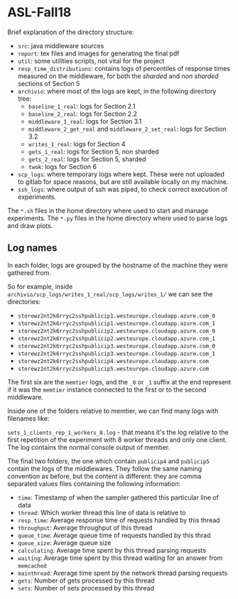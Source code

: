 


# ASL-Fall18


Brief explanation of the directory structure:


- `src`: java middleware sources
- `report`: tex files and images for generating the final pdf
- `util`: some utilities scripts, not vital for the project
- `resp_time_distributions`: contains logs of percentiles of response times
	measured on the middleware, for both the *sharded* and *non sharded* sections
	of Section 5
- `archivio`: where most of the logs are kept, in the following directory tree:
	- `baseline_1_real`: logs for Section 2.1
	- `baseline_2_real`: logs for Section 2.2
	- `middleware_1_real`: logs for Section 3.1
	- `middleware_2_get_real` and `middleware_2_set_real`: logs for Section 3.2
	- `writes_1_real`: logs for Section 4
	- `gets_1_real`: logs for Section 5, non sharded
	- `gets_2_real`: logs for Section 5, sharded
	- `twok`: logs for Section 6
- `scp_logs`: where temporary logs where kept. These were not uploaded to gitlab for
	space reasons, but are still available locally on my machine.
- `ssh_logs`: where output of ssh was piped, to check correct execution of experiments.

The `*.sh` files in the home directory where used to start and manage experiments.
The `*.py` files in the home directory where used to parse logs and draw plots.

## Log names

In each folder, logs are grouped by the hostname of the machine they were gathered from.

So for example, inside `archivio/scp_logs/writes_1_real/scp_logs/writes_1/` we can see the directories:

- `storewz2nt2k6rryc2sshpublicip1.westeurope.cloudapp.azure.com_0`
- `storewz2nt2k6rryc2sshpublicip1.westeurope.cloudapp.azure.com_1`
- `storewz2nt2k6rryc2sshpublicip2.westeurope.cloudapp.azure.com_0`
- `storewz2nt2k6rryc2sshpublicip2.westeurope.cloudapp.azure.com_1`
- `storewz2nt2k6rryc2sshpublicip3.westeurope.cloudapp.azure.com_0`
- `storewz2nt2k6rryc2sshpublicip3.westeurope.cloudapp.azure.com_1`
- `storewz2nt2k6rryc2sshpublicip4.westeurope.cloudapp.azure.com`
- `storewz2nt2k6rryc2sshpublicip5.westeurope.cloudapp.azure.com`

The first six are the `memtier` logs, and the `_0` or `_1` suffix at the end represent
if it was the `memtier` instance connected to the first or to the second middleware.

Inside one of the folders relative to memtier, we can find many logs with filenames like:

`sets_1_clients_rep_1_workers_8.log` - that means it's the log relative to the first repetition
of the experiment with 8 worker threads and only one client. The log contains the normal
console output of memtier.

The final two folders, the one which contain `publicip4` and `publicip5` contain the 
logs of the middlewares. They follow the same naming convention as before, but the content
is different: they are comma separated values files containing the following information:

- `time`: Timestamp of when the sampler gathered this particular line of data
- `thread`: Which worker thread this line of data is relative to
- `resp_time`: Average response time of requests handled by this thread
- `throughput`: Average throughput of this thread
- `queue_time`: Average queue time of requests handled by this thrad
- `queue_size`: Average queue size
- `calculating`: Average time spent by this thread parsing requests
- `waiting`: Average time spent by this thread waiting for an answer from `memcached`
- `mainthread`: Average time spent by the network thread parsing requests
- `gets`: Number of gets processed by this thread
- `sets`: Number of sets processed by this thread


